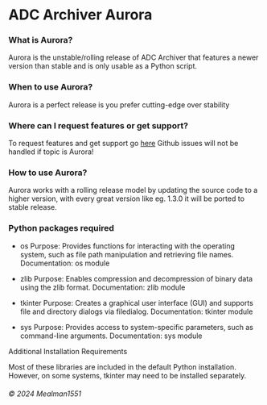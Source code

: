 # ADC Archiver Aurora

### What is Aurora?

Aurora is the unstable/rolling release of ADC Archiver that features a newer version than stable and is only usable as a Python script.

### When to use Aurora?

Aurora is a perfect release is you prefer cutting-edge over stability

### Where can I request features or get support?

To request features and get support go [here](https://github.com/Mealman1551/ADC/discussions/categories/adc-unstable-aurora)
Github issues will not be handled if topic is Aurora!

### How to use Aurora?

Aurora works with a rolling release model by updating the source code to a higher version, with every great version like eg. 1.3.0 it will be ported to stable release.

### Python packages required

- os
  Purpose: Provides functions for interacting with the operating system, such as file path manipulation and retrieving file names.
  Documentation: os module

- zlib
  Purpose: Enables compression and decompression of binary data using the zlib format.
  Documentation: zlib module

- tkinter
  Purpose: Creates a graphical user interface (GUI) and supports file and directory dialogs via filedialog.
  Documentation: tkinter module

- sys
  Purpose: Provides access to system-specific parameters, such as command-line arguments.
  Documentation: sys module

Additional Installation Requirements

Most of these libraries are included in the default Python installation. However, on some systems, tkinter may need to be installed separately.

###### © 2024 Mealman1551
